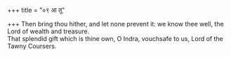 +++
title = "०९ आ तू"

+++
Then bring thou hither, and let none prevent it: we know thee well, the Lord of wealth and treasure.  
     That splendid gift which is thine own, O Indra, vouchsafe to us, Lord of the Tawny Coursers.